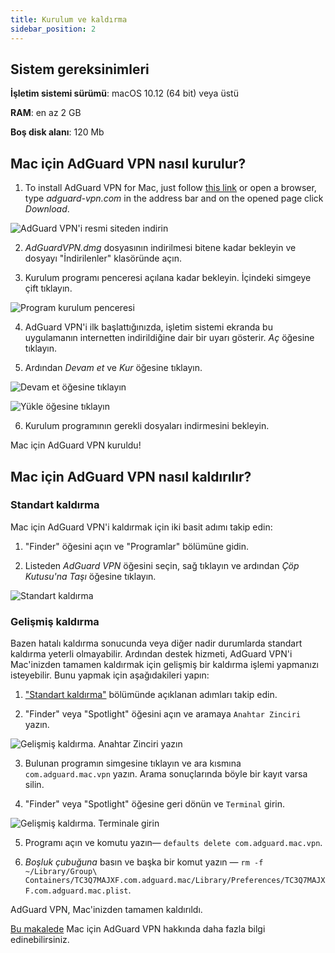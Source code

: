 ```yaml
---
title: Kurulum ve kaldırma
sidebar_position: 2
---
```


## Sistem gereksinimleri

**İşletim sistemi sürümü**: macOS 10.12 (64 bit) veya üstü

**RAM**: en az 2 GB

**Boş disk alanı**: 120 Mb


## Mac için AdGuard VPN nasıl kurulur?

1. To install AdGuard VPN for Mac, just follow [this link](https://agrd.io/mac_vpn) or open a browser, type *adguard-vpn.com* in the address bar and on the opened page click *Download*.

![AdGuard VPN'i resmi siteden indirin](https://cdn.adguard.com/public/Adguard/kb/vpn-install/mac-install-en.png)

2. *AdGuardVPN.dmg* dosyasının indirilmesi bitene kadar bekleyin ve dosyayı "İndirilenler" klasöründe açın.

3. Kurulum programı penceresi açılana kadar bekleyin. İçindeki simgeye çift tıklayın.

![Program kurulum penceresi](https://cdn.adguard.com/public/Adguard/kb/vpn-install/mac-install-ru-1.png)

4. AdGuard VPN'i ilk başlattığınızda, işletim sistemi ekranda bu uygulamanın internetten indirildiğine dair bir uyarı gösterir. *Aç* öğesine tıklayın.

5. Ardından *Devam et* ve *Kur* öğesine tıklayın.

![Devam et öğesine tıklayın](https://cdn.adguard.com/public/Adguard/kb/vpn-install/mac-install-2-en.png)

![Yükle öğesine tıklayın](https://cdn.adguard.com/public/Adguard/kb/vpn-install/mac-install-3-en.png)

6. Kurulum programının gerekli dosyaları indirmesini bekleyin.

Mac için AdGuard VPN kuruldu!


## Mac için AdGuard VPN nasıl kaldırılır?

### Standart kaldırma

Mac için AdGuard VPN'i kaldırmak için iki basit adımı takip edin:

1. "Finder" öğesini açın ve "Programlar" bölümüne gidin.

2. Listeden *AdGuard VPN* öğesini seçin, sağ tıklayın ve ardından *Çöp Kutusu'na Taşı* öğesine tıklayın.

![Standart kaldırma](https://cdn.adguard.com/public/Adguard/kb/vpn-install/mac-uninstall-1-en.png)


### Gelişmiş kaldırma

Bazen hatalı kaldırma sonucunda veya diğer nadir durumlarda standart kaldırma yeterli olmayabilir. Ardından destek hizmeti, AdGuard VPN'i Mac'inizden tamamen kaldırmak için gelişmiş bir kaldırma işlemi yapmanızı isteyebilir. Bunu yapmak için aşağıdakileri yapın:

1. ["Standart kaldırma"](#how-to-uninstall-adguard-vpn-for-mac) bölümünde açıklanan adımları takip edin.

2. "Finder" veya "Spotlight" öğesini açın ve aramaya `Anahtar Zinciri` yazın.

![Gelişmiş kaldırma. Anahtar Zinciri yazın](https://cdn.adguard.com/public/Adguard/kb/vpn-install/mac-key-chain-en.png)

3. Bulunan programın simgesine tıklayın ve ara kısmına `com.adguard.mac.vpn` yazın. Arama sonuçlarında böyle bir kayıt varsa silin.

4. "Finder" veya "Spotlight" öğesine geri dönün ve `Terminal` girin.

![Gelişmiş kaldırma. Terminale girin](https://cdn.adguard.com/public/Adguard/kb/vpn-install/mac-terminal-en.png)

5. Programı açın ve komutu yazın— `defaults delete com.adguard.mac.vpn`.

6. *Boşluk çubuğuna* basın ve başka bir komut yazın — `rm -f ~/Library/Group\ Containers/TC3Q7MAJXF.com.adguard.mac/Library/Preferences/TC3Q7MAJXF.com.adguard.mac.plist`.

AdGuard VPN, Mac'inizden tamamen kaldırıldı.

[Bu makalede](/adguard-vpn-for-mac/overview.md) Mac için AdGuard VPN hakkında daha fazla bilgi edinebilirsiniz.